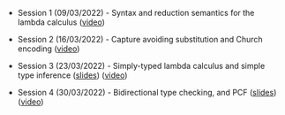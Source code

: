 * Session 1 (09/03/2022) - Syntax and reduction semantics for the lambda calculus ([video](https://web.microsoftstream.com/video/c0683f5e-c14b-45b6-96a3-e98121e35f80))

* Session 2 (16/03/2022) - Capture avoiding substitution and Church encoding ([video](https://web.microsoftstream.com/video/7cf3ed91-462a-4af7-9808-3de471d99a3c))

* Session 3 (23/03/2022) - Simply-typed lambda calculus and simple type inference ([slides](https://github.com/dorchard/lcore/blob/main/material/lambda-club-slides.pdf)) ([video](https://web.microsoftstream.com/video/5359155c-561e-4bc6-8f58-da422d3bf822))

* Session 4 (30/03/2022) - Bidirectional type checking, and PCF ([slides](https://github.com/dorchard/lcore/blob/main/material/lambda-club-slides.pdf)) ([video](https://northeuroper-notifyp.svc.ms/api/v2/tracking/method/Click?mi=BX-6B8hJCU2GhvOfzmn0BQ&tc=StreamVideo&cs=80397c5a70d7df1749317e017ac3699e&ru=https%3a%2f%2fweb.microsoftstream.com%2fvideo%2f367df2a9-04a9-41c6-bdde-d60615fb34bc))
